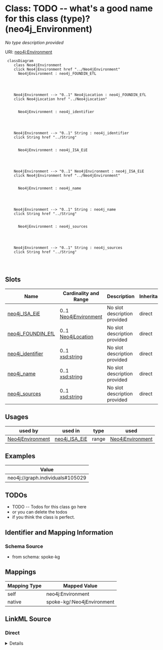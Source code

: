 

# Class: TODO -- what's a good name for this class (type)? (neo4j_Environment)


_No type description provided_





URI: [neo4j:Environment](neo4j://graph.schema#Environment)






```mermaid
 classDiagram
    class Neo4jEnvironment
    click Neo4jEnvironment href "../Neo4jEnvironment"
      Neo4jEnvironment : neo4j_FOUNDIN_EfL
        
          
    
    
    Neo4jEnvironment --> "0..1" Neo4jLocation : neo4j_FOUNDIN_EfL
    click Neo4jLocation href "../Neo4jLocation"

        
      Neo4jEnvironment : neo4j_identifier
        
          
    
    
    Neo4jEnvironment --> "0..1" String : neo4j_identifier
    click String href "../String"

        
      Neo4jEnvironment : neo4j_ISA_EiE
        
          
    
    
    Neo4jEnvironment --> "0..1" Neo4jEnvironment : neo4j_ISA_EiE
    click Neo4jEnvironment href "../Neo4jEnvironment"

        
      Neo4jEnvironment : neo4j_name
        
          
    
    
    Neo4jEnvironment --> "0..1" String : neo4j_name
    click String href "../String"

        
      Neo4jEnvironment : neo4j_sources
        
          
    
    
    Neo4jEnvironment --> "0..1" String : neo4j_sources
    click String href "../String"

        
      
```




<!-- no inheritance hierarchy -->


## Slots

| Name | Cardinality and Range | Description | Inheritance |
| ---  | --- | --- | --- |
| [neo4j_ISA_EiE](../slots/neo4j_ISA_EiE.md) | 0..1 <br/> [Neo4jEnvironment](../classes/Neo4jEnvironment.md) | No slot description provided | direct |
| [neo4j_FOUNDIN_EfL](../slots/neo4j_FOUNDIN_EfL.md) | 0..1 <br/> [Neo4jLocation](../classes/Neo4jLocation.md) | No slot description provided | direct |
| [neo4j_identifier](../slots/neo4j_identifier.md) | 0..1 <br/> [xsd:string](xsd:string) | No slot description provided | direct |
| [neo4j_name](../slots/neo4j_name.md) | 0..1 <br/> [xsd:string](xsd:string) | No slot description provided | direct |
| [neo4j_sources](../slots/neo4j_sources.md) | 0..1 <br/> [xsd:string](xsd:string) | No slot description provided | direct |





## Usages

| used by | used in | type | used |
| ---  | --- | --- | --- |
| [Neo4jEnvironment](../classes/Neo4jEnvironment.md) | [neo4j_ISA_EiE](../slots/neo4j_ISA_EiE.md) | range | [Neo4jEnvironment](../classes/Neo4jEnvironment.md) |







## Examples

| Value |
| --- |
| neo4j://graph.individuals#105029 |

## TODOs

* TODO -- Todos for this class go here
* or you can delete the todos
* if you think the class is perfect.

## Identifier and Mapping Information







### Schema Source


* from schema: spoke-kg




## Mappings

| Mapping Type | Mapped Value |
| ---  | ---  |
| self | neo4j:Environment |
| native | spoke-kg/:Neo4jEnvironment |







## LinkML Source

<!-- TODO: investigate https://stackoverflow.com/questions/37606292/how-to-create-tabbed-code-blocks-in-mkdocs-or-sphinx -->

### Direct

<details>
```yaml
name: neo4j_Environment
description: No type description provided
title: TODO -- what's a good name for this class (type)?
todos:
- TODO -- Todos for this class go here
- or you can delete the todos
- if you think the class is perfect.
notes:
- Class with 2 occurences.
examples:
- value: neo4j://graph.individuals#105029
from_schema: spoke-kg
rank: 1000
slots:
- neo4j_ISA_EiE
- neo4j_FOUNDIN_EfL
- neo4j_identifier
- neo4j_name
- neo4j_sources
class_uri: neo4j:Environment

```
</details>

### Induced

<details>
```yaml
name: neo4j_Environment
description: No type description provided
title: TODO -- what's a good name for this class (type)?
todos:
- TODO -- Todos for this class go here
- or you can delete the todos
- if you think the class is perfect.
notes:
- Class with 2 occurences.
examples:
- value: neo4j://graph.individuals#105029
from_schema: spoke-kg
rank: 1000
attributes:
  neo4j_ISA_EiE:
    name: neo4j_ISA_EiE
    description: No slot description provided
    todos:
    - TODO -- Todos for this slot go here
    - or you can delete the todos
    - if you think the class is perfect.
    comments:
    - 1 occurrences with subject type neo4j_Environment and object type neo4j_Environment.
    examples:
    - value: neo4j://graph.individuals#105030 neo4j:ISA_EiE neo4j://graph.individuals#105029
    from_schema: spoke-kg
    rank: 1000
    slot_uri: neo4j:ISA_EiE
    alias: neo4j_ISA_EiE
    owner: neo4j_Environment
    domain_of:
    - neo4j_Environment
    range: neo4j_Environment
  neo4j_FOUNDIN_EfL:
    name: neo4j_FOUNDIN_EfL
    description: No slot description provided
    todos:
    - TODO -- Todos for this slot go here
    - or you can delete the todos
    - if you think the class is perfect.
    comments:
    - 11367 occurrences with subject type neo4j_Environment and object type neo4j_Location.
    examples:
    - value: neo4j://graph.individuals#105030 neo4j:FOUNDIN_EfL neo4j://graph.individuals#29671883
    from_schema: spoke-kg
    rank: 1000
    slot_uri: neo4j:FOUNDIN_EfL
    alias: neo4j_FOUNDIN_EfL
    owner: neo4j_Environment
    domain_of:
    - neo4j_Environment
    range: neo4j_Location
  neo4j_identifier:
    name: neo4j_identifier
    description: No slot description provided
    todos:
    - TODO -- Todos for this slot go here
    - or you can delete the todos
    - if you think the class is perfect.
    comments:
    - 2 occurrences with subject type neo4j_Environment and object type string.
    - 1426 occurrences with subject type neo4j_SDoH and object type string.
    - 106067 occurrences with subject type neo4j_Location and object type string.
    - 180 occurrences with subject type neo4j_Disease and object type string.
    - 798 occurrences with subject type neo4j_Compound and object type string.
    - 321442 occurrences with subject type neo4j_Organism and object type string.
    examples:
    - value: neo4j://graph.individuals#105029 neo4j:identifier ENVO_01000405
    - value: neo4j://graph.individuals#119274 neo4j:identifier 158928002
    - value: neo4j://graph.individuals#123229 neo4j:identifier 049999985379
    - value: neo4j://graph.individuals#142359 neo4j:identifier DOID:3074
    - value: neo4j://graph.individuals#1961711 neo4j:identifier inchikey:NWXMGUDVXFXRIG-WESIUVDSSA-N
    - value: neo4j://graph.individuals#105042 neo4j:identifier 104102.36
    from_schema: spoke-kg
    rank: 1000
    slot_uri: neo4j:identifier
    alias: neo4j_identifier
    owner: neo4j_Environment
    domain_of:
    - neo4j_Compound
    - neo4j_Disease
    - neo4j_Environment
    - neo4j_Location
    - neo4j_Organism
    - neo4j_SDoH
    range: string
  neo4j_name:
    name: neo4j_name
    description: No slot description provided
    todos:
    - TODO -- Todos for this slot go here
    - or you can delete the todos
    - if you think the class is perfect.
    comments:
    - 2 occurrences with subject type neo4j_Environment and object type string.
    - 1426 occurrences with subject type neo4j_SDoH and object type string.
    - 106067 occurrences with subject type neo4j_Location and object type string.
    - 180 occurrences with subject type neo4j_Disease and object type string.
    - 798 occurrences with subject type neo4j_Compound and object type string.
    - 321442 occurrences with subject type neo4j_Organism and object type string.
    examples:
    - value: neo4j://graph.individuals#105029 neo4j:name respirable suspended particulate
        matter
    - value: neo4j://graph.individuals#119274 neo4j:name Social scientist (occupation)
    - value: neo4j://graph.individuals#123229 neo4j:name Outside city limits
    - value: neo4j://graph.individuals#142359 neo4j:name giant cell glioblastoma
    - value: neo4j://graph.individuals#1961711 neo4j:name Tetracycline
    - value: neo4j://graph.individuals#105042 neo4j:name Acetobacter tropicalis strain
        DmPark25_167
    from_schema: spoke-kg
    rank: 1000
    slot_uri: neo4j:name
    alias: neo4j_name
    owner: neo4j_Environment
    domain_of:
    - neo4j_Compound
    - neo4j_Disease
    - neo4j_Environment
    - neo4j_Location
    - neo4j_Organism
    - neo4j_SDoH
    range: string
  neo4j_sources:
    name: neo4j_sources
    description: No slot description provided
    todos:
    - TODO -- Todos for this slot go here
    - or you can delete the todos
    - if you think the class is perfect.
    comments:
    - 2 occurrences with subject type neo4j_Environment and object type string.
    - 1426 occurrences with subject type neo4j_SDoH and object type string.
    - 106067 occurrences with subject type neo4j_Location and object type string.
    - 3336 occurrences with subject type neo4j_Compound and object type string.
    - 321442 occurrences with subject type neo4j_Organism and object type string.
    examples:
    - value: neo4j://graph.individuals#105029 neo4j:sources Environment Ontology
    - value: neo4j://graph.individuals#119274 neo4j:sources SNOMED CT
    - value: neo4j://graph.individuals#123229 neo4j:sources UnitedStatesZipcode_database
    - value: neo4j://graph.individuals#1961711 neo4j:sources BioCyc
    - value: neo4j://graph.individuals#105042 neo4j:sources BV-BRC
    from_schema: spoke-kg
    rank: 1000
    slot_uri: neo4j:sources
    alias: neo4j_sources
    owner: neo4j_Environment
    domain_of:
    - neo4j_Compound
    - neo4j_Environment
    - neo4j_Location
    - neo4j_Organism
    - neo4j_SDoH
    range: string
class_uri: neo4j:Environment

```
</details>